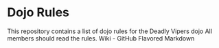Dojo Rules
==========

This repository contains a list of dojo rules for the Deadly Vipers dojo
All members should read the rules.
Wiki - GitHub Flavored Markdown

